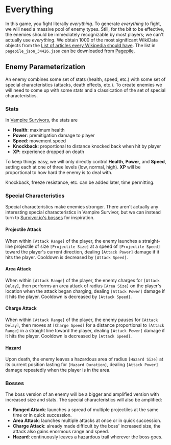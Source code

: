 # Everything

In this game, you fight literally _everything_.
To generate _everything_ to fight, we will need a massive pool of enemy types.
Still, for the bit to be effective, the enemies should be immediately recognizable by most players; we can't actually use _everything_.
We obtain 1000 of the most significant WikiData objects from the [List of articles every Wikipedia should have](https://meta.wikimedia.org/wiki/List_of_articles_every_Wikipedia_should_have).
The list in `pagepile_json_34426.json` can be downloaded from [Pagepile](https://pagepile.toolforge.org/api.php?id=34426&action=get_data&doit&format=json).

## Enemy Parameterization

An enemy combines some set of stats (health, speed, etc.) with some set of special characteristics (attacks, death effects, etc.).
To create enemies we will need to come up with some stats and a classication of the set of special characteristics.

### Stats

In [Vampire Survivors](https://vampire-survivors.fandom.com/wiki/Enemies#Stats), the stats are

- **Health**: maximum health
- **Power**: premitigation damage to player
- **Speed**: movement speed
- **Knockback**: proportional to distance knocked back when hit by player
- **XP**: experience dropped on death

To keep things easy, we will only directly control **Health**, **Power**, and **Speed**, setting each at one of three levels (low, normal, high).
**XP** will be proportional to how hard the enemy is to deal with.

Knockback, freeze resistance, etc. can be added later, time permitting.

### Special Characteristics

Special characteristics make enemies stronger.
There aren't actually any interesting special characteristics in Vampire Survivor, but we can instead turn to [Survivor.io's bosses](https://youtu.be/Pcp9CZLmiqg) for inspiration.

#### Projectile Attack

When within `[Attack Range]` of the player, the enemy launches a straight-line projectile of size `[Projectile Size]` at a speed of `[Projectile Speed]` toward the player's current direction, dealing `[Attack Power]` damage if it hits the player. Cooldown is decreased by `[Attack Speed]`.

#### Area Attack

When within `[Attack Range]` of the player, the enemy charges for `[Attack Delay]`, then performs an area attack of radius `[Area Size]` on the player's location when the attack began charging, dealing `[Attack Power]` damage if it hits the player. Cooldown is decreased by `[Attack Speed]`.

#### Charge Attack

When within `[Attack Range]` of the player, the enemy pauses for `[Attack Delay]`, then moves at `[Charge Speed]` for a distance proportional to `[Attack Range]` in a straight line toward the player, dealing `[Attack Power]` damage if it hits the player. Cooldown is decreased by `[Attack Speed]`.

#### Hazard

Upon death, the enemy leaves a hazardous area of radius `[Hazard Size]` at its current position lasting for `[Hazard Duration]`, dealing `[Attack Power]` damage repeatedly when the player is in the area.

### Bosses

The boss version of an enemy will be a bigger and amplified version with increased size and stats.
The special characteristics will also be amplified:

- **Ranged Attack**: launches a spread of multiple projectiles at the same time or in quick succession.
- **Area Attack**: launches multiple attacks at once or in quick succession.
- **Charge Attack**: already made difficult by the boss' increased size, the attack also gains enormous range and speed.
- **Hazard**: continuously leaves a hazardous trail wherever the boss goes.
